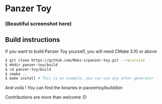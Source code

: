 # Panzer Toy

### (Beautiful screenshot here)

## Build instructions

If you want to build Panzer Toy yourself, you will need CMake 3.10 or above

```bash
$ git clone https://github.com/Maks-s/panzer-toy.git --recursive
$ mkdir panzer-toy/build
$ cd panzer-toy/build
$ cmake ..
$ make install # This is an example, you can use any other generator
```

And voilà !
You can find the binaries in panzertoy/build/bin

Contributions are more than welcome :D
